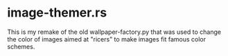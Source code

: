 # image-themer.rs
This is my remake of the old wallpaper-factory.py that was used to change the color of images aimed at "ricers" to make images fit famous color schemes.
